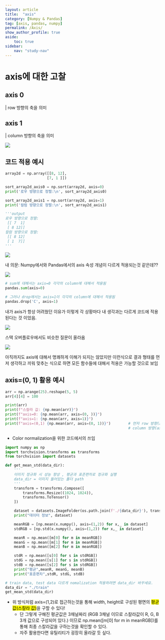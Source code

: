 ```yaml
---
layout: article
title:  "axis"
category: [Numpy & Pandas] 
tag: [axis, pandas, numpy]
permalink: /Axis/
show_author_profile: true
aside:
    toc: true
sidebar:
    nav: "study-nav"
---
```

# axis에 대한 고찰

## axis 0

| row 방향의 축을 의미

## axis 1

| column 방향의 축을 의미

![](/images/2022-01-06-02-17-24.png)

## 코드 적용 예시

```python
array2d = np.array([[8, 12], 
                   [7, 1 ]])

sort_array2d_axis0 = np.sort(array2d, axis=0)
print('로우 방향으로 정렬:\n', sort_array2d_axis0)

sort_array2d_axis1 = np.sort(array2d, axis=1)
print('컬럼 방향으로 정렬:\n', sort_array2d_axis1)

'''output
로우 방향으로 정렬:
 [[ 7  1]
 [ 8 12]]
컬럼 방향으로 정렬:
 [[ 8 12]
 [ 1  7]]
'''
```

![](/images/2022-01-06-02-17-33.png)

내 의문: Numpy에서와 Pandas에서의 axis 속성 개념이 다르게 적용되는것 같은데??

![](/images/2022-01-06-02-17-45.png)

```python
# sum에 대해서는 axis=0 각각의 column에 대해서 적용됨
pandas.sum(axis=0)

# 그러나 drop에서는 axis=1이 각각의 column에 대해서 적용됨
pandas.drop('C', axis=1)
```

내가 axis가 항상 어려웠던 이유가 이렇게 각 상황마다 내 생각과는 다르게 코드에 적용된다는 것 이었음.

![](/images/2022-01-06-02-17-54.png)

스택 오버플로우에서도 비슷한 질문이 올라옴

![](/images/2022-01-06-02-18-03.png)

아직까지도 axis에 대해서 명쾌하게 이해가 되지는 않았지만 이런식으로 결과 형태를 먼저 생각하고 끼워 맞추는 식으로 하면 모든 함수들에 대해서 적용은 가능할 것으로 보임

## axis=(0, 1) 활용 예시

```python
arr = np.arange(25).reshape(5, 5)
arr[4][4] = 100

print(arr)
print(f"스칼라 값: {np.mean(arr)}")
print(f"axis=0: {np.mean(arr, axis=(0, ))}")
print(f"axis=1: {np.mean(arr, axis=1)}")
print(f"axis=(0,1) {np.mean(arr, axis=(0, 1))}")        # 먼저 row 방향(axis=0) 으로 평균을 내서 1차원 배열로 만든 후
                                                        # column 방향(axis=1)로 평균을 내서 스칼라 값을 도출하는 것으로 보임
```

- Color normalization을 위한 코드에서의 쓰임

```python
import numpy as np
import torchvision.transforms as transforms
from torchvision import datasets

def get_mean_std(data_dir):
    '''
    이미지 정규화 시 성능 향상 , 평균과 표준편차로 정규화 실행
    data_dir = 이미지 들어있는 폴더 path
    '''
    transform = transforms.Compose([
        transforms.Resize((1024, 1024)),
        transforms.ToTensor()
    ])

    dataset = datasets.ImageFolder(os.path.join(f'./{data_dir}'), transform)
    print("데이터 정보", dataset)

    meanRGB = [np.mean(x.numpy(), axis=(1,2)) for x,_ in dataset]
    stdRGB = [np.std(x.numpy(), axis=(1,2)) for x,_ in dataset]

    meanR = np.mean([m[0] for m in meanRGB])
    meanG = np.mean([m[1] for m in meanRGB])
    meanB = np.mean([m[2] for m in meanRGB])

    stdR = np.mean([s[0] for s in stdRGB])
    stdG = np.mean([s[1] for s in stdRGB])
    stdB = np.mean([s[2] for s in stdRGB])
    print("평균",meanR, meanG, meanB)
    print("표준편차",stdR, stdG, stdB)

# train data, test data 다르게 nomalization 적용하려면 data_dir 바꾸세요.
data_dir = "./train"
get_mean_std(data_dir)
```

- 위 방식처럼 axis=(1,2)로 접근하는것을 통해 width, height로 구성된 평면의 <mark>평균값(스칼라 값)</mark>을 구할 수 있다!
  - 단 그렇게 구해진 평균값은 3채널짜리 (RGB 3채널 이므로 스칼라값이 R, G, B 3개 값으로 구성되어 있다.) 이므로 np.mean([m[0] for m in meanRGB])를 통해 최종 스칼라값을 구하는것을 확인할 수 있다.
  - 자주 활용한다면 유틸리티가 굉장히 올라갈 듯 싶다.

